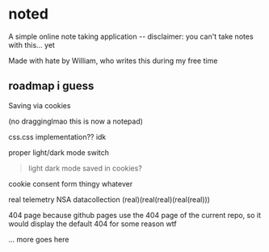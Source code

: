 # noted

A simple online note taking application -- disclaimer: you can't take notes with this... yet

Made with hate by William, who writes this during my free time

## roadmap i guess

Saving via cookies

(no dragginglmao this is now a notepad)

css.css implementation?? idk

proper light/dark mode switch
> light dark mode saved in cookies?

cookie consent form thingy whatever

real telemetry NSA datacollection (real)(real(real)(real(real)))

404 page because github pages use the 404 page of the current repo, so it would display the default 404 for some reason wtf

... more goes here
